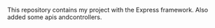  This repository contains my project with the Express framework.
Also added some apis andcontrollers.
